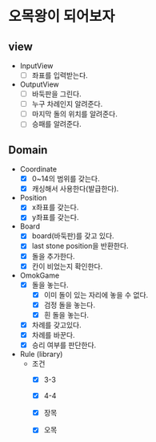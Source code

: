 # 오목왕이 되어보자

## view

- InputView
    -[ ] 좌표를 입력받는다.

- OutputView
    - [ ] 바둑판을 그린다.
    - [ ] 누구 차례인지 알려준다.
    - [ ] 마지막 돌의 위치를 알려준다.
    - [ ] 승패를 알려준다.

## Domain

- Coordinate
    -[x] 0~14의 범위를 갖는다.
    -[x] 캐싱해서 사용한다(발급한다).
- Position
    -[x] x좌표를 갖는다.
    -[x] y좌표를 갖는다.
- Board
    -[x] board(바둑판)를 갖고 있다.
    -[x] last stone position을 반환한다.
    -[x] 돌을 추가한다.
    -[x] 칸이 비었는지 확인한다.
- OmokGame
    -[x] 돌을 놓는다.
        - [x] 이미 돌이 있는 자리에 놓을 수 없다.
        - [x] 검정 돌을 놓는다.
        - [x] 흰 돌을 놓는다.
    -[x] 차례를 갖고있다.
    -[x] 차례를 바꾼다.
    -[x] 승리 여부를 판단한다. 
- Rule (library)
    - 조건
        -[x] 3-3
        -[x] 4-4
        -[x] 장목
        -[x] 오목

